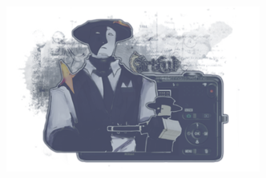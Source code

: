 
<p align”center”

![](https://github.com/FLOWERCR0WN/FLOWERCR0WN/blob/8168807e58aaf147f0675518e34173f72dc295c9/Untitled275_20250806164011.png) </p>
<p align”center”
  〈 [strawpage](https://basilsalbum.straw.page/) ☆ [atabook](https://basilsalbum.atabook.org/) 〉
/p>


